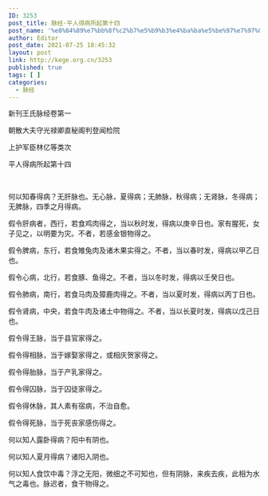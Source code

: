 ```yaml
---
ID: 3253
post_title: 脉经·平人得病所起第十四
post_name: '%e8%84%89%e7%bb%8f%c2%b7%e5%b9%b3%e4%ba%ba%e5%be%97%e7%97%85%e6%89%80%e8%b5%b7%e7%ac%ac%e5%8d%81%e5%9b%9b'
author: Editor
post_date: 2021-07-25 18:45:32
layout: post
link: http://kege.org.cn/3253
published: true
tags: [ ]
categories:
  - 脉经
---
```

新刊王氏脉经卷第一

朝散大夫守光禄卿直秘阁判登闻检院

上护军臣林亿等类次

平人得病所起第十四

&nbsp;
<p class="content">何以知春得病？无肝脉也。无心脉，夏得病；无肺脉，秋得病；无肾脉，冬得病；无脾脉，四季之月得病。</p>
<p class="content">假令肝病者，西行，若食鸡肉得之，当以秋时发，得病以庚辛日也。家有腥死，女子见之，以明要为灾。不者，若感金银物得之。</p>
<p class="content">假令脾病，东行，若食雉兔肉及诸木果实得之。不者，当以春时发，得病以甲乙日也。</p>
<p class="content">假令心病，北行，若食豚、鱼得之。不者，当以冬时发，得病以壬癸日也。</p>
<p class="content">假令肺病，南行，若食马肉及獐鹿肉得之。不者，当以夏时发，得病以丙丁日也。</p>
<p class="content">假令肾病，中央，若食牛肉及诸土中物得之。不者，当以长夏时发，得病以戊己日也。</p>
<p class="content">假令得王脉，当于县官家得之。</p>
<p class="content">假令得相脉，当于嫁娶家得之，或相庆贺家得之。</p>
<p class="content">假令得胎脉，当于产乳家得之。</p>
<p class="content">假令得囚脉，当于囚徒家得之。</p>
<p class="content">假令得休脉，其人素有宿病，不治自愈。</p>
<p class="content">假令得死脉，当于死丧家感伤得之。</p>
<p class="content">何以知人露卧得病？阳中有阴也。</p>
<p class="content">何以知人夏月得病？诸阳入阴也。</p>
<p class="content">何以知人食饮中毒？浮之无阳，微细之不可知也，但有阴脉，来疾去疾，此相为水气之毒也。脉迟者，食干物得之。</p>